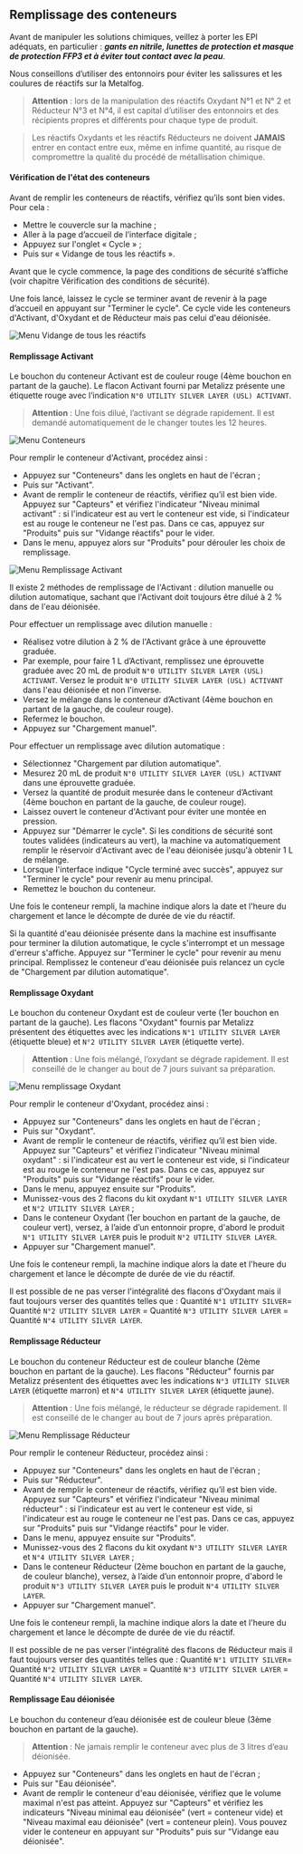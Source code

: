 ## Remplissage des conteneurs

Avant de manipuler les solutions chimiques, veillez à porter les EPI adéquats, en particulier : ***gants en nitrile, lunettes de protection et masque de protection FFP3 et à éviter tout contact avec la peau***.

Nous conseillons d’utiliser des entonnoirs pour éviter les salissures et les coulures de réactifs sur la Metalfog.

> **Attention** : lors de la manipulation des réactifs Oxydant N°1 et N° 2 et Réducteur N°3 et N°4, il est capital d’utiliser des entonnoirs et des récipients propres et différents pour chaque type de produit.

> Les réactifs Oxydants et les réactifs Réducteurs ne doivent **JAMAIS** entrer en contact entre eux, même en infime quantité, au risque de compromettre la qualité du procédé de métallisation chimique.

#### Vérification de l'état des conteneurs

Avant de remplir les conteneurs de réactifs, vérifiez qu’ils sont bien vides. 
Pour cela :
- Mettre le couvercle sur la machine ;
- Aller à la page d’accueil de l’interface digitale ;
- Appuyez sur l'onglet « Cycle » ;
- Puis sur « Vidange de tous les réactifs ».

Avant que le cycle commence, la page des conditions de sécurité s’affiche (voir chapitre Vérification des conditions de sécurité).

Une fois lancé, laissez le cycle se terminer avant de revenir à la page d’accueil en appuyant sur "Terminer le cycle". Ce cycle vide les conteneurs d'Activant, d'Oxydant et de Réducteur mais pas celui d'eau déionisée.

![Menu Vidange de tous les réactifs](vidange_reactifs.png)

#### Remplissage Activant

Le bouchon du conteneur Activant est de couleur rouge (4ème bouchon en partant de la gauche). Le flacon Activant fourni par Metalizz présente une étiquette rouge avec l’indication `N°0 UTILITY SILVER LAYER (USL) ACTIVANT`.

>**Attention** : Une fois dilué, l’activant se dégrade rapidement. Il est demandé automatiquement de le changer toutes les 12 heures.

![Menu Conteneurs](menu_conteneurs.png)

Pour remplir le conteneur d'Activant, procédez ainsi :

 - Appuyez sur "Conteneurs" dans les onglets en haut de l'écran ;
 - Puis sur "Activant".
 - Avant de remplir le conteneur de réactifs, vérifiez qu’il est bien vide. Appuyez sur "Capteurs" et vérifiez l'indicateur "Niveau minimal activant" : si l'indicateur est au vert le conteneur est vide, si l'indicateur est au rouge le conteneur ne l'est pas. Dans ce cas, appuyez sur "Produits" puis sur "Vidange réactifs" pour le vider.
 - Dans le menu, appuyez alors sur "Produits" pour dérouler les choix de remplissage.

![Menu Remplissage Activant](menu_activant.png)

Il existe 2 méthodes de remplissage de l'Activant : dilution manuelle ou dilution automatique, sachant que l'Activant doit toujours être dilué à 2 % dans de l'eau déionisée.

Pour effectuer un remplissage avec dilution manuelle : 
 - Réalisez votre dilution à 2 % de l'Activant grâce à une éprouvette graduée.
 - Par exemple, pour faire 1 L d’Activant, remplissez une éprouvette graduée avec 20 mL de produit `N°0 UTILITY SILVER LAYER (USL) ACTIVANT`. Versez le produit `N°0 UTILITY SILVER LAYER (USL) ACTIVANT` dans l'eau déionisée et non l'inverse.
 - Versez le mélange dans le conteneur d’Activant (4ème bouchon en partant de la gauche, de couleur rouge).
 - Refermez le bouchon.
 - Appuyez sur "Chargement manuel".

Pour effectuer un remplissage avec dilution automatique : 
 - Sélectionnez "Chargement par dilution automatique".
 - Mesurez 20 mL de produit `N°0 UTILITY SILVER LAYER (USL) ACTIVANT` dans une éprouvette graduée. 
 - Versez la quantité de produit mesurée dans le conteneur d’Activant (4ème bouchon en partant de la gauche, de couleur rouge).
 - Laissez ouvert le conteneur d'Activant pour éviter une montée en pression.
 - Appuyez sur "Démarrer le cycle".
 Si les conditions de sécurité sont toutes validées (indicateurs au vert), la machine va automatiquement remplir le réservoir d'Activant avec de l'eau déionisée jusqu'à obtenir 1 L de mélange.
 - Lorsque l'interface indique "Cycle terminé avec succès", appuyez sur "Terminer le cycle" pour revenir au menu principal.
 - Remettez le bouchon du conteneur.

Une fois le conteneur rempli, la machine indique alors la date et l'heure du chargement et lance le décompte de durée de vie du réactif.

Si la quantité d'eau déionisée présente dans la machine est insuffisante pour terminer la dilution automatique, le cycle s'interrompt et un message d'erreur s'affiche. Appuyez sur "Terminer le cycle" pour revenir au menu principal. Remplissez le conteneur d'eau déionisée puis relancez un cycle de "Chargement par dilution automatique".

#### Remplissage Oxydant

Le bouchon du conteneur Oxydant est de couleur verte (1er bouchon en partant de la gauche). Les flacons "Oxydant" fournis par Metalizz présentent des étiquettes avec les indications `N°1 UTILITY SILVER LAYER` (étiquette bleue) et `N°2 UTILITY SILVER LAYER` (étiquette verte).

>**Attention** : Une fois mélangé, l’oxydant se dégrade rapidement. Il est conseillé de le changer au bout de 7 jours suivant sa préparation.

![Menu remplissage Oxydant](remplissage_oxydant.png)

Pour remplir le conteneur d'Oxydant, procédez ainsi :

 - Appuyez sur "Conteneurs" dans les onglets en haut de l'écran ;
 - Puis sur "Oxydant".
 -  Avant de remplir le conteneur de réactifs, vérifiez qu’il est bien vide. Appuyez sur "Capteurs" et vérifiez l'indicateur "Niveau minimal oxydant" : si l'indicateur est au vert le conteneur est vide, si l'indicateur est au rouge le conteneur ne l'est pas. Dans ce cas, appuyez sur "Produits" puis sur "Vidange réactifs" pour le vider.
 - Dans le menu, appuyez ensuite sur "Produits".
 - Munissez-vous des 2 flacons du kit oxydant `N°1 UTILITY SILVER LAYER` et `N°2 UTILITY SILVER LAYER` ;
 - Dans le conteneur Oxydant (1er bouchon en partant de la gauche, de couleur vert), versez, à l’aide d’un entonnoir propre, d'abord le produit `N°1 UTILITY SILVER LAYER` puis le produit `N°2 UTILITY SILVER LAYER`.
 - Appuyer sur "Chargement manuel".

Une fois le conteneur rempli, la machine indique alors la date et l'heure du chargement et lance le décompte de durée de vie du réactif.

Il est possible de ne pas verser l'intégralité des flacons d'Oxydant mais il faut toujours verser des quantités telles que :
Quantité `N°1 UTILITY SILVER`= Quantité `N°2 UTILITY SILVER LAYER` = Quantité `N°3 UTILITY SILVER LAYER` = Quantité `N°4 UTILITY SILVER LAYER`. 

#### Remplissage Réducteur

Le bouchon du conteneur Réducteur est de couleur blanche (2ème bouchon en partant de la gauche). Les flacons "Réducteur" fournis par Metalizz présentent des étiquettes avec les indications `N°3 UTILITY SILVER LAYER` (étiquette marron) et `N°4 UTILITY SILVER LAYER` (étiquette jaune).

>**Attention** : Une fois mélangé, le réducteur se dégrade rapidement. Il est conseillé de le changer au bout de 7 jours après préparation.

![Menu Remplissage Réducteur](remplissage_reducteur.png)

Pour remplir le conteneur Réducteur, procédez ainsi :

 - Appuyez sur "Conteneurs" dans les onglets en haut de l'écran ;
 - Puis sur "Réducteur".
 -  Avant de remplir le conteneur de réactifs, vérifiez qu’il est bien vide. Appuyez sur "Capteurs" et vérifiez l'indicateur "Niveau minimal réducteur" : si l'indicateur est au vert le conteneur est vide, si l'indicateur est au rouge le conteneur ne l'est pas. Dans ce cas, appuyez sur "Produits" puis sur "Vidange réactifs" pour le vider.
 - Dans le menu, appuyez ensuite sur "Produits".
 - Munissez-vous des 2 flacons du kit oxydant `N°3 UTILITY SILVER LAYER` et `N°4 UTILITY SILVER LAYER` ;
 - Dans le conteneur Réducteur (2ème bouchon en partant de la gauche, de couleur blanche), versez, à l’aide d’un entonnoir propre, d'abord le produit `N°3 UTILITY SILVER LAYER` puis le produit `N°4 UTILITY SILVER LAYER`.
 - Appuyer sur "Chargement manuel".

Une fois le conteneur rempli, la machine indique alors la date et l'heure du chargement et lance le décompte de durée de vie du réactif.

Il est possible de ne pas verser l'intégralité des flacons de Réducteur mais il faut toujours verser des quantités telles que :
Quantité `N°1 UTILITY SILVER`= Quantité `N°2 UTILITY SILVER LAYER` = Quantité `N°3 UTILITY SILVER LAYER` = Quantité `N°4 UTILITY SILVER LAYER`. 


#### Remplissage Eau déionisée

Le bouchon du conteneur d’eau déionisée est de couleur bleue (3ème bouchon en partant de la gauche).

>**Attention** : Ne jamais remplir le conteneur avec plus de 3 litres d’eau déionisée.

 - Appuyez sur "Conteneurs" dans les onglets en haut de l'écran ;
 - Puis sur "Eau déionisée".
 -  Avant de remplir le conteneur d'eau déionisée, vérifiez que le volume maximal n'est pas atteint. Appuyez sur "Capteurs" et vérifiez les indicateurs "Niveau minimal eau déionisée" (vert = conteneur vide) et "Niveau maximal eau déionisée" (vert = conteneur plein). Vous pouvez vider le conteneur en appuyant sur "Produits" puis sur "Vidange eau déionisée".
